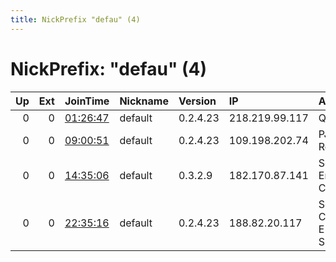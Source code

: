 ```yaml
---
title: NickPrefix "defau" (4)
---
```


# NickPrefix: "defau" (4)

|   Up |   Ext | JoinTime                                                                                            | Nickname   | Version   | IP             | AS                                       | CC   |   ORp |   Dirp | OS      | Contact   |   eFamMembers |
|-----:|------:|:----------------------------------------------------------------------------------------------------|:-----------|:----------|:---------------|:-----------------------------------------|:-----|------:|-------:|:--------|:----------|--------------:|
|    0 |     0 | [01:26:47](https://metrics.torproject.org/rs.html#details/54EEE3DC159BCB072182CA48EB878F14609E86C0) | default    | 0.2.4.23  | 218.219.99.117 | QTnet,Inc.                               | jp   |   443 |   9030 | Windows | None      |             1 |
|    0 |     0 | [09:00:51](https://metrics.torproject.org/rs.html#details/41AD6659576B7C27BEF51AD9F9CCB81A9EB56A01) | default    | 0.2.4.23  | 109.198.202.74 | PJSC Rostelecom                          | ru   |   443 |   9030 | Windows | None      |             1 |
|    0 |     0 | [14:35:06](https://metrics.torproject.org/rs.html#details/E8D8CF286F159D60B0F8D08C112A9FF11350DECA) | default    | 0.3.2.9   | 182.170.87.141 | So-net Entertainment Corporation         | jp   | 52639 |      0 | Windows | None      |             1 |
|    0 |     0 | [22:35:16](https://metrics.torproject.org/rs.html#details/F985E2ADECBFE05E86C5833F55ED5D4EDC59C14F) | default    | 0.2.4.23  | 188.82.20.117  | Servicos De Comunicacoes E Multimedia S. | pt   |   443 |   9030 | Windows | None      |             1 |
